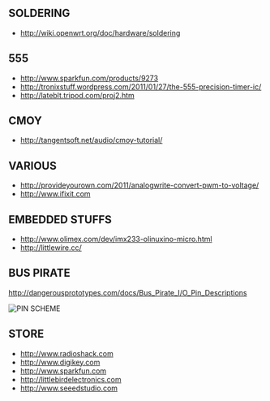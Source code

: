 SOLDERING
---------

 - http://wiki.openwrt.org/doc/hardware/soldering

555
---

 - http://www.sparkfun.com/products/9273
 - http://tronixstuff.wordpress.com/2011/01/27/the-555-precision-timer-ic/
 - http://lateblt.tripod.com/proj2.htm

CMOY
----

 - http://tangentsoft.net/audio/cmoy-tutorial/

VARIOUS
-------
 - http://provideyourown.com/2011/analogwrite-convert-pwm-to-voltage/
 - http://www.ifixit.com

EMBEDDED STUFFS
---------------

 - http://www.olimex.com/dev/imx233-olinuxino-micro.html
 - http://littlewire.cc/

BUS PIRATE
----------
http://dangerousprototypes.com/docs/Bus_Pirate_I/O_Pin_Descriptions

 ![PIN SCHEME](http://dangerousprototypes.com/docs/File:Bp-pin-cable-color.png)

STORE
-----

 - http://www.radioshack.com
 - http://www.digikey.com
 - http://www.sparkfun.com
 - http://littlebirdelectronics.com
 - http://www.seeedstudio.com